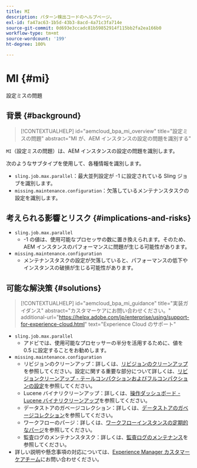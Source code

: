 ```yaml
---
title: MI
description: パターン検出コードのヘルプページ。
exl-id: fa47ac63-1b5d-43b3-8acd-4a71c3fa714e
source-git-commit: 0d693e3ccadc81b59852914f115bb2fa2ea166b0
workflow-type: tm+mt
source-wordcount: '199'
ht-degree: 100%

---
```


# MI {#mi}

設定ミスの問題

## 背景 {#background}

>[!CONTEXTUALHELP]
>id="aemcloud_bpa_mi_overview"
>title="設定ミスの問題"
>abstract="MI が、AEM インスタンスの設定の問題を識別する"

`MI`（設定ミスの問題）は、AEM インスタンスの設定の問題を識別します。

次のようなサブタイプを使用して、各種情報を識別します。

* `sling.job.max.parallel`：最大並列設定が -1 に設定されている Sling ジョブを識別します。
* `missing.maintenance.configuration`：欠落しているメンテナンスタスクの設定を識別します。

## 考えられる影響とリスク {#implications-and-risks}

* `sling.job.max.parallel`
   * -1 の値は、使用可能なプロセッサの数に置き換えられます。そのため、AEM インスタンスのパフォーマンスに問題が生じる可能性があります。
* `missing.maintenance.configuration`
   * メンテナンスタスクの設定が欠落していると、パフォーマンスの低下やインスタンスの破損が生じる可能性があります。

## 可能な解決策 {#solutions}

>[!CONTEXTUALHELP]
>id="aemcloud_bpa_mi_guidance"
>title="実装ガイダンス"
>abstract="カスタマーケアにお問い合わせください。"
>additional-url="https://helpx.adobe.com/jp/enterprise/using/support-for-experience-cloud.html" text="Experience Cloud のサポート"

* `sling.job.max.parallel`
   * アドビでは、使用可能なプロセッサーの半分を活用するために、値を 0.5 に設定することをお勧めします。
* `missing.maintenance.configuration`
   * リビジョンのクリーンアップ：詳しくは、[リビジョンのクリーンアップ](https://experienceleague.adobe.com/ja/docs/experience-manager-65/content/implementing/deploying/deploying/revision-cleanup)を参照してください。設定に関する重要な部分について詳しくは、[リビジョンクリーンアップ - テールコンパクションおよびフルコンパクションの設定](https://experienceleague.adobe.com/ja/docs/experience-manager-65/content/implementing/deploying/deploying/revision-cleanup)を参照してください。
   * Lucene バイナリクリーンアップ：詳しくは、[操作ダッシュボード - Lucene バイナリクリーンアップ](https://experienceleague.adobe.com/ja/docs/experience-manager-65/content/sites/administering/operations/operations-dashboard#lucene-binaries-cleanup)を参照してください。
   * データストアのガベージコレクション：詳しくは、[データストアのガベージコレクション](https://experienceleague.adobe.com/ja/docs/experience-manager-65/content/sites/administering/operations/data-store-garbage-collection)を参照してください。
   * ワークフローのパージ：詳しくは、[ワークフローインスタンスの定期的なパージ](https://experienceleague.adobe.com/ja/docs/experience-manager-65/content/sites/administering/operations/workflows-administering#regular-purging-of-workflow-instances)を参照してください。
   * 監査ログのメンテナンスタスク：詳しくは、[監査ログのメンテナンス](https://experienceleague.adobe.com/ja/docs/experience-manager-65/content/sites/administering/operations/operations-audit-log)を参照してください。
* 詳しい説明や懸念事項の対応については、[Experience Manager カスタマーケアチーム](https://helpx.adobe.com/jp/enterprise/using/support-for-experience-cloud.html)にお問い合わせください。
